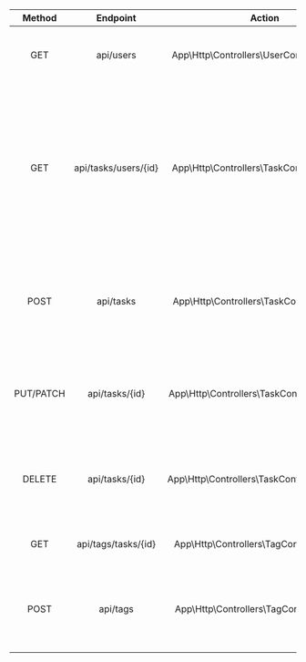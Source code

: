 |  Method   |    Endpoint    |                        Action                    |                                                                                Description                                                                                |
| :-------: | :------------: |  :-----------------------------------------: | :-----------------------------------------------------------------------------------------------------------------------------------------------------------------------: |
|    GET    |   api/users    | App\Http\Controllers\UserController@index  |                                                                  ログインされたユーザーの id を取得する                                                                   |
|    GET    | api/tasks/users/{id} |   App\Http\Controllers\TaskController@index | ログインしている user の id に一致する tasks テーブルのレコードを取得する、トップページでユーザー毎のタスク一覧を表示する |
|   POST    |   api/tasks    |   App\Http\Controllers\TaskController@store  |                                                      tasks テーブルのレコードを新規作成する。タスクの新規追加をする                                                       |
| PUT/PATCH | api/tasks/{id} |  App\Http\Controllers\TaskController@update  |                                                       tasks テーブルの id のレコードを更新する。タスクの編集をする                                                        |
|  DELETE   | api/tasks/{id} | App\Http\Controllers\TaskController@destroy |                                                       tasks テーブルの id のレコードを削除する。タスクの削除をする                                                        |
|    GET    | api/tags/tasks/{id} |    App\Http\Controllers\TagController@index        |     タスク毎のタグを取得する           |
|   POST    |   api/tags    |        App\Http\Controllers\TagController@store       |    tagsテーブルのレコードを新規作成する。タグの新規追加をする
